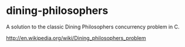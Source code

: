 dining-philosophers
===================

A solution to the classic Dining Philosophers concurrency problem in C.

http://en.wikipedia.org/wiki/Dining_philosophers_problem
